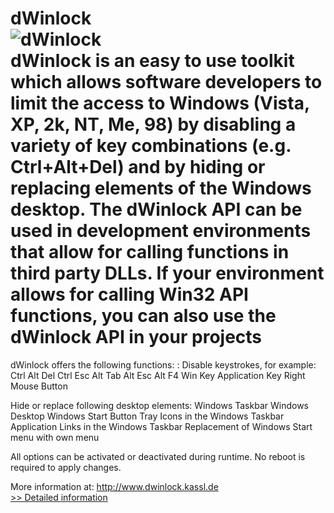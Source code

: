 # dWinlock<br />![dWinlock](https://mycommerce.akamaized.net/api/pimages/P160959/BIG/160959.GIF)<br />dWinlock is an easy to use toolkit which allows software developers to limit the access to Windows (Vista, XP, 2k, NT, Me, 98) by disabling a variety of key combinations (e.g. Ctrl+Alt+Del) and by hiding or replacing elements of the Windows desktop. The dWinlock API can be used in development environments that allow for calling functions in third party DLLs. If your environment allows for calling Win32 API functions, you can also use the dWinlock API in your projects
dWinlock offers the following functions:
:
Disable keystrokes, for example:
Ctrl Alt Del
Ctrl Esc
Alt Tab
Alt Esc
Alt F4
Win Key
Application Key
Right Mouse Button

Hide or replace following desktop elements:
Windows Taskbar
Windows Desktop
Windows Start Button
Tray Icons in the Windows Taskbar
Application Links in the Windows Taskbar
Replacement of Windows Start menu with own menu

All options can be activated or deactivated during runtime. No reboot is required to apply changes.

More information at: http://www.dwinlock.kassl.de<br />[>> Detailed information](https://secure.shareit.com/shareit/product.html?productid=160959&affiliateid=200057808)